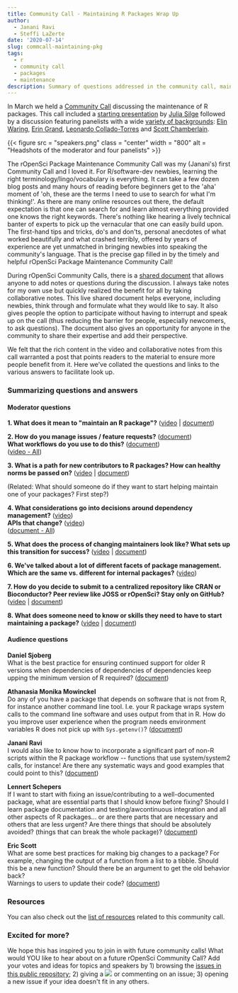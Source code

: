 ```yaml
---
title: Community Call - Maintaining R Packages Wrap Up
author:
  - Janani Ravi
  - Steffi LaZerte
date: '2020-07-14'
slug: commcall-maintaining-pkg
tags:
  - r
  - community call
  - packages
  - maintenance
description: Summary of questions addressed in the community call, maintaining R packages
---
```


In March we held a [Community Call](/commcalls/2020-03-18/) discussing the maintenance of R packages. 
This call included a [starting presentation](https://speakerdeck.com/juliasilge/maintaining-an-r-package) by [Julia Silge](/author/julia-silge/) followed by a discussion featuring panelists with a wide [variety of backgrounds](/blog/2020/03/04/commcall-mar2020/#speakers): [Elin Waring](/author/elin-waring), [Erin Grand](/author/erin-grand), [Leonardo Collado-Torres](/author/leonardo-collado-torres) and [Scott Chamberlain](/author/scott-chamberlain).  

{{< figure src = "speakers.png" class = "center" width = "800" alt = "Headshots of the moderator and four panelists" >}}

The rOpenSci Package Maintenance Community Call was my (Janani's) first Community Call and I loved it. 
For R/software-dev newbies, learning the right terminology/lingo/vocabulary is everything. 
It can take a few dozen blog posts and many hours of reading before beginners get to the 'aha' moment of 'oh, these are the terms I need to use to search for what I'm thinking!'. 
As there are many online resources out there, the default expectation is that one can search for and learn almost everything provided one knows the right keywords. 
There's nothing like hearing a lively technical banter of experts to pick up the vernacular that one can easily build upon. 
The first-hand tips and tricks, do's and don'ts, personal anecdotes of what worked beautifully and what crashed terribly, offered by years of experience are yet unmatched in bringing newbies into speaking the community's language. 
That is the precise gap filled in by the timely and helpful rOpenSci Package Maintenance Community Call!

During rOpenSci Community Calls, there is a [shared document](https://docs.google.com/document/d/1KvuVNU4ICE_FHvJMAfKns_pZnOt_1cgJ4wokxGGuDaE/) that allows anyone to add notes or questions during the discussion. 
I always take notes for my own use but quickly realized the benefit for all by taking collaborative notes.
This live shared document helps everyone, including newbies, think through and formulate what they would like to say. 
It also gives people the option to participate without having to interrupt and speak up on the call (thus reducing the barrier for people, especially newcomers, to ask questions). 
The document also gives an opportunity for anyone in the community to share their expertise and add their perspective. 

We felt that the rich content in the video and collaborative notes from this call warranted a post that points readers to the material to ensure more people benefit from it. Here we’ve collated the questions and links to the various answers to facilitate look up.

### Summarizing questions and answers

#### Moderator questions

**1. What does it mean to  "maintain an R package"?**
([video](https://vimeo.com/399048757#t=17m01s) | [document](https://docs.google.com/document/d/1KvuVNU4ICE_FHvJMAfKns_pZnOt_1cgJ4wokxGGuDaE/edit#heading=h.w8lncwza4rft))

**2. How do you manage issues / feature requests?** ([document](https://docs.google.com/document/d/1KvuVNU4ICE_FHvJMAfKns_pZnOt_1cgJ4wokxGGuDaE/edit#heading=h.89gqj51qdulg))  
**What workflows do you use to do this?** ([document](https://docs.google.com/document/d/1KvuVNU4ICE_FHvJMAfKns_pZnOt_1cgJ4wokxGGuDaE/edit#heading=h.ccqqertq2gox))  
([video - All](https://vimeo.com/399048757#t=22m04s))

**3. What is a path for new contributors to R packages? How can healthy norms be passed on?**
([video](https://vimeo.com/399048757#t=30m25s) | [document](https://docs.google.com/document/d/1KvuVNU4ICE_FHvJMAfKns_pZnOt_1cgJ4wokxGGuDaE/edit#heading=h.iasdrvr3cnko))

(Related: What should someone do if they want to start helping maintain one of your packages? First step?)


**4. What considerations go into decisions around dependency management?** ([video](https://vimeo.com/399048757#t=33m37s))  
**APIs that change?** ([video](https://vimeo.com/399048757#t=35m45s))    
([document - All](https://docs.google.com/document/d/1KvuVNU4ICE_FHvJMAfKns_pZnOt_1cgJ4wokxGGuDaE/edit#heading=h.g0dhr5i6flm3))

<!-- **5. What do you consider when other packages depend on your work?** -->
<!-- - [Link to video](https://vimeo.com/399048757#t=) -->
<!-- - [Link to document](https://docs.google.com/document/d/1KvuVNU4ICE_FHvJMAfKns_pZnOt_1cgJ4wokxGGuDaE/edit#heading=h.w8lncwza4rft) -->

**5. What does the process of changing maintainers look like? What sets up this transition for success?**
([video](https://vimeo.com/399048757#t=38m27s) | [document](https://docs.google.com/document/d/1KvuVNU4ICE_FHvJMAfKns_pZnOt_1cgJ4wokxGGuDaE/edit#heading=h.6624x8niikrz))

**6. We've talked about a lot of different facets of package management. Which are the same vs. different for internal packages?** 
([video](https://vimeo.com/399048757#t=41m09s))

**7. How do you decide to submit to a centralized repository like CRAN or Bioconductor? Peer review like JOSS or rOpenSci? Stay only on GitHub?** 
([video](https://vimeo.com/399048757#t=42m43s) | [document](https://docs.google.com/document/d/1KvuVNU4ICE_FHvJMAfKns_pZnOt_1cgJ4wokxGGuDaE/edit#heading=h.ebytpo161oow))

**8. What does someone need to know or skills they need to have to start maintaining a package?**
([video](https://vimeo.com/399048757#t=48m01s) | [document](https://docs.google.com/document/d/1KvuVNU4ICE_FHvJMAfKns_pZnOt_1cgJ4wokxGGuDaE/edit#heading=h.uao03hoinrd0))


#### Audience questions

**Daniel Sjoberg**  
What is the best practice for ensuring continued support for older R versions when dependencies of dependencies of dependencies keep upping the minimum version of R required?
([document](https://docs.google.com/document/d/1KvuVNU4ICE_FHvJMAfKns_pZnOt_1cgJ4wokxGGuDaE/edit#heading=h.u6de4rghsnnj))


**Athanasia Monika Mowinckel**  
Do any of you have a package that depends on software that is not from R, for instance another command line tool. 
I.e. your R package wraps system calls to the command line software and uses output from that in R. 
How do you improve user experience when the program needs environment variables R does not pick up with `Sys.getenv()`?
([document](https://docs.google.com/document/d/1KvuVNU4ICE_FHvJMAfKns_pZnOt_1cgJ4wokxGGuDaE/edit#heading=h.5mz42hvitrpf))

**Janani Ravi**  
I would also like to know how to incorporate a significant part of non-R scripts within the R package workflow -- functions that use system/system2 calls, for instance! 
Are there any systematic ways and good examples that could point to this?
([document](https://docs.google.com/document/d/1KvuVNU4ICE_FHvJMAfKns_pZnOt_1cgJ4wokxGGuDaE/edit#heading=h.zgb6oefaddub))


**Lennert Schepers**   
If I want to start with fixing an issue/contributing to a well-documented package, what are essential parts that I should know before fixing? 
Should I learn package documentation and testing/awcontinuous integration and all other aspects of R packages... or are there parts that are necessary and others that are less urgent? 
Are there things that should be absolutely avoided? (things that can break the whole package)?
([document](https://docs.google.com/document/d/1KvuVNU4ICE_FHvJMAfKns_pZnOt_1cgJ4wokxGGuDaE/edit#heading=h.t2hv36r5c6dz))


**Eric Scott**  
What are some best practices for making big changes to a package?
For example, changing the output of a function from a list to a tibble.
Should this be a new function? 
Should there be an argument to get the old behavior back?  
Warnings to users to update their code? 
([document](https://docs.google.com/document/d/1KvuVNU4ICE_FHvJMAfKns_pZnOt_1cgJ4wokxGGuDaE/edit#heading=h.8mnxkd5s2m4e))

### Resources
You can also check out the [list of resources](https://docs.google.com/document/d/1KvuVNU4ICE_FHvJMAfKns_pZnOt_1cgJ4wokxGGuDaE/edit#heading=h.d6sc6cmn6n4) related to this community call.


### Excited for more?
We hope this has inspired you to join in with future community calls!
What would YOU like to hear about on a future rOpenSci Community Call? 
Add your votes and ideas for topics and speakers by 1) browsing the [issues in this public repository](https://github.com/ropensci-org/community-calls); 2) giving a <img src="https://emoji.slack-edge.com/T026GCWK4/thumbsup_all/50096a1020.gif" style = "max-width:20px"> or commenting on an issue; 3) opening a new issue if your idea doesn't fit in any others.
